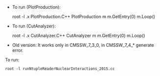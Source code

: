 * To run (PlotProduction):

     root -l
     .x PlotProduction.C++
     PlotProduction m
     m.GetEntry(0)
     m.Loop()

* To run (CutAnalyzer):

     root -l
     .x CutAnalyzer.C++
     CutAnalyzer m
     m.GetEntry(0)
     m.Loop()

* Old version: It works only in CMSSW_7_3_0, in CMSSW_7_4_* generate error.

To run:

    root -l runNtupleReaderNuclearInteractions_2015.cc 

